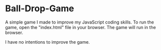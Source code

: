 # Ball-Drop-Game
A simple game I made to improve my JavaScript coding skills.
To run the game, open the "index.html" file in your browser. The game will run in the browser.

I have no intentions to improve the game.
